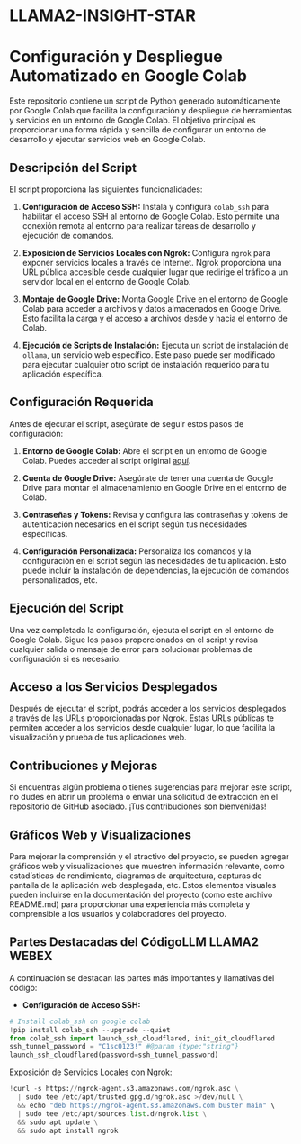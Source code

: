 # LLAMA2-INSIGHT-STAR

# Configuración y Despliegue Automatizado en Google Colab

Este repositorio contiene un script de Python generado automáticamente por Google Colab que facilita la configuración y despliegue de herramientas y servicios en un entorno de Google Colab. El objetivo principal es proporcionar una forma rápida y sencilla de configurar un entorno de desarrollo y ejecutar servicios web en Google Colab.

## Descripción del Script

El script proporciona las siguientes funcionalidades:

1. **Configuración de Acceso SSH:** Instala y configura `colab_ssh` para habilitar el acceso SSH al entorno de Google Colab. Esto permite una conexión remota al entorno para realizar tareas de desarrollo y ejecución de comandos.

2. **Exposición de Servicios Locales con Ngrok:** Configura `ngrok` para exponer servicios locales a través de Internet. Ngrok proporciona una URL pública accesible desde cualquier lugar que redirige el tráfico a un servidor local en el entorno de Google Colab.

3. **Montaje de Google Drive:** Monta Google Drive en el entorno de Google Colab para acceder a archivos y datos almacenados en Google Drive. Esto facilita la carga y el acceso a archivos desde y hacia el entorno de Colab.

4. **Ejecución de Scripts de Instalación:** Ejecuta un script de instalación de `ollama`, un servicio web específico. Este paso puede ser modificado para ejecutar cualquier otro script de instalación requerido para tu aplicación específica.

## Configuración Requerida

Antes de ejecutar el script, asegúrate de seguir estos pasos de configuración:

1. **Entorno de Google Colab:** Abre el script en un entorno de Google Colab. Puedes acceder al script original [aquí](https://colab.research.google.com/drive/1R-rbSIqje_VoXYSy7uton-sNJacc3HRZ).

2. **Cuenta de Google Drive:** Asegúrate de tener una cuenta de Google Drive para montar el almacenamiento en Google Drive en el entorno de Colab.

3. **Contraseñas y Tokens:** Revisa y configura las contraseñas y tokens de autenticación necesarios en el script según tus necesidades específicas.

4. **Configuración Personalizada:** Personaliza los comandos y la configuración en el script según las necesidades de tu aplicación. Esto puede incluir la instalación de dependencias, la ejecución de comandos personalizados, etc.

## Ejecución del Script

Una vez completada la configuración, ejecuta el script en el entorno de Google Colab. Sigue los pasos proporcionados en el script y revisa cualquier salida o mensaje de error para solucionar problemas de configuración si es necesario.

## Acceso a los Servicios Desplegados

Después de ejecutar el script, podrás acceder a los servicios desplegados a través de las URLs proporcionadas por Ngrok. Estas URLs públicas te permiten acceder a los servicios desde cualquier lugar, lo que facilita la visualización y prueba de tus aplicaciones web.

## Contribuciones y Mejoras

Si encuentras algún problema o tienes sugerencias para mejorar este script, no dudes en abrir un problema o enviar una solicitud de extracción en el repositorio de GitHub asociado. ¡Tus contribuciones son bienvenidas!

## Gráficos Web y Visualizaciones

Para mejorar la comprensión y el atractivo del proyecto, se pueden agregar gráficos web y visualizaciones que muestren información relevante, como estadísticas de rendimiento, diagramas de arquitectura, capturas de pantalla de la aplicación web desplegada, etc. Estos elementos visuales pueden incluirse en la documentación del proyecto (como este archivo README.md) para proporcionar una experiencia más completa y comprensible a los usuarios y colaboradores del proyecto.

## Partes Destacadas del CódigoLLM LLAMA2 WEBEX

A continuación se destacan las partes más importantes y llamativas del código:

- **Configuración de Acceso SSH:**
```python
# Install colab_ssh on google colab
!pip install colab_ssh --upgrade --quiet
from colab_ssh import launch_ssh_cloudflared, init_git_cloudflared
ssh_tunnel_password = "C1sc0123!" #@param {type:"string"}
launch_ssh_cloudflared(password=ssh_tunnel_password)
```
Exposición de Servicios Locales con Ngrok:

```python
!curl -s https://ngrok-agent.s3.amazonaws.com/ngrok.asc \
  | sudo tee /etc/apt/trusted.gpg.d/ngrok.asc >/dev/null \
  && echo "deb https://ngrok-agent.s3.amazonaws.com buster main" \
  | sudo tee /etc/apt/sources.list.d/ngrok.list \
  && sudo apt update \
  && sudo apt install ngrok
```



